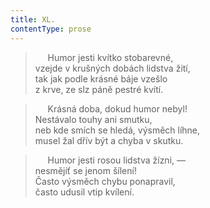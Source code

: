 ```yaml
---
title: XL.
contentType: prose
---
```


>      Humor jesti kvítko stobarevné,  
> vzejde v krušných dobách lidstva žití,  
> tak jak podle krásné báje vzešlo  
> z krve, ze slz páně pestré kvítí.

>      Krásná doba, dokud humor nebyl!  
> Nestávalo touhy ani smutku,  
> neb kde smích se hledá, výsměch líhne,  
> musel žal dřív být a chyba v skutku.

>      Humor jesti rosou lidstva žízni, —  
> nesmějíť se jenom šílení!  
> Často výsměch chybu ponapravil,  
> často udusil vtip kvílení.
